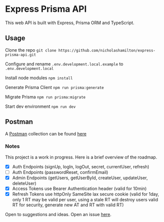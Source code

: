 # Express Prisma API
This web API is built with Express, Prisma ORM and TypeScript.

## Usage
Clone the repo `git clone https://github.com/nicholashamilton/express-prisma-api.git`

Configure and rename `.env.development.local.example` to `.env.development.local`

Install node modules `npm install`

Generate Prisma Client `npm run prisma:generate`

Migrate Prisma `npm run prisma:migrate`

Start dev environment `npm run dev`

## Postman
A [Postman](https://www.postman.com/) collection can be found [here](https://github.com/nicholashamilton/express-prisma-api/blob/main/postman_collection.json)

### Notes
This project is a work in progress. Here is a brief overview of the roadmap.

 * [x] Auth Endpoints (signUp, logIn, logOut, secret, currentUser, refresh)
 * [ ] Auth Endpoints (passwordReset, confirmEmail)
 * [x] Admin Endpoints (getUsers, getUserById, createUser, updateUser, deleteUser)
 * [x] Access Tokens use Bearer Authentication header (valid for 10min)
 * [x] Refresh Tokens use httpOnly SameSite lax secure cookie (valid for 1day, only 1 RT may be valid per user, using a stale RT will destroy users valid RT for security, generate new AT and RT with valid RT)

Open to suggestions and ideas. Open an issue [here](https://github.com/nicholashamilton/express-prisma-api/issues).